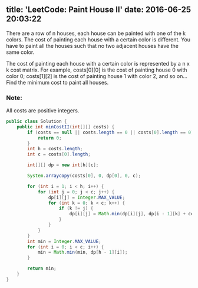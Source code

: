 title: 'LeetCode: Paint House II'
date: 2016-06-25 20:03:22
---

There are a row of n houses, each house can be painted with one of the k colors. The cost of painting each house with a certain color is different. You have to paint all the houses such that no two adjacent houses have the same color.

The cost of painting each house with a certain color is represented by a n x k cost matrix. For example, costs[0][0] is the cost of painting house 0 with color 0; costs[1][2] is the cost of painting house 1 with color 2, and so on... Find the minimum cost to paint all houses.

### Note:
All costs are positive integers.


```java
public class Solution {
    public int minCostII(int[][] costs) {
        if (costs == null || costs.length == 0 || costs[0].length == 0) {
            return 0;
        }
        int h = costs.length;
        int c = costs[0].length;

        int[][] dp = new int[h][c];

        System.arraycopy(costs[0], 0, dp[0], 0, c);

        for (int i = 1; i < h; i++) {
            for (int j = 0; j < c; j++) {
                dp[i][j] = Integer.MAX_VALUE;
                for (int k = 0; k < c; k++) {
                    if (k != j) {
                        dp[i][j] = Math.min(dp[i][j], dp[i - 1][k] + costs[i][j]);
                    }
                }
            }
        }
        int min = Integer.MAX_VALUE;
        for (int i = 0; i < c; i++) {
            min = Math.min(min, dp[h - 1][i]);
        }

        return min;
    }
}
```